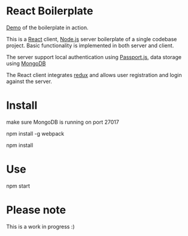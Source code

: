 # React Boilerplate

[Demo](https://react-nodejs-boilerplate-demo.herokuapp.com/) of the boilerplate in action.

This is a [React](https://facebook.github.io/react/) client, [Node.js](https://nodejs.org/)
 server boilerplate of a single codebase project.
Basic functionality is implemented in both server and client.

The server support local authentication using [Passport.js](http://passportjs.org/), data storage using [MongoDB](https://www.mongodb.com/)

The React client integrates [redux](http://redux.js.org/) and allows user registration and login against the server.



Install
=======
make sure MongoDB is running on port 27017

npm install -g webpack

npm install




Use
====
npm start


Please note
============
This is a work in progress :)
